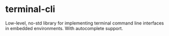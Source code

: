 # terminal-cli

Low-level, no-std library for implementing terminal command line interfaces in embedded environments. With autocomplete support.
